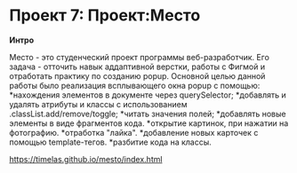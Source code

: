 # Проект 7: Проект:Место

**Интро**

Место - это студенческий проект программы веб-разработчик. Его задача - отточить навык аддаптивной верстки, работы с Фигмой и отработать практику по созданию popup.
Основной целью данной работы было реализация всплывающего окна popup с помощью:
*нахождения элементов в документе через querySelector;
*добавлять и удалять атрибуты и классы с использованием .classList.add/remove/toggle;
*читать значения полей;
*добавлять новые элементы в виде фрагментов кода.
*открытие картинок, при нажатии на фотографию.
*отработка "лайка".
*добавление новых карточек с помощью template-тегов.
*разбитие кода на классы.

https://timelas.github.io/mesto/index.html
